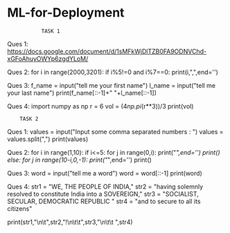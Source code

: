 # ML-for-Deployment

               TASK 1
Ques 1:
  https://docs.google.com/document/d/1sMFkWjDlTZB0FA9ODNVChd-xGFoAhuyOWYp6zgdYLoM/
  
Ques 2:
for i in range(2000,3201):
  if i%5!=0 and i%7==0:
    print(i,",",end='')
  
Ques 3:
f_name = input("tell me your first name")
l_name = input("tell me your last name")
print(f_name[::-1]+" "+l_name[::-1])
    
Ques 4:
import numpy as np
r = 6
vol = (4*np.pi*(r**3))/3
print(vol)
  
  
        TASK 2
      
Ques 1:
values = input("Input some comma separated numbers : ")
values = values.split(",")
print(values)

Ques 2:
for i in range(1,10):
  if i<=5:
      for j in range(0,i):
          print("*",end='')
      print()
  else:
      for j in range(10-i,0,-1):
          print("*",end='')
      print()


Ques 3:
  word = input("tell me a word")
  word = word[::-1]
  print(word)
  
  
Ques 4:
str1 = "WE, THE PEOPLE OF INDIA,"
str2 = "having solemnly resolved to constitute India into a SOVEREIGN,"
str3 = "SOCIALIST, SECULAR, DEMOCRATIC REPUBLIC "
str4 = "and to secure to all its citizens"

print(str1,"\n\t",str2,"!\n\t\t",str3,"\n\t\t ",str4)

